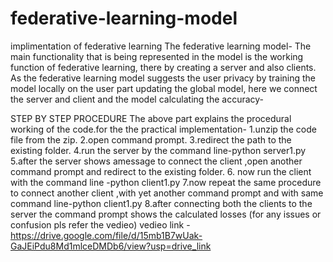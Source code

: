 # federative-learning-model
implimentation of federative learning
The federative learning model-
The main functionality that is being represented in the model is the working function of federative learning, there by creating a server and also clients.
As the federative learning model suggests the user privacy by training the model locally on the user part updating the global model, here we connect the server and client and the model calculating the accuracy-


STEP BY STEP PROCEDURE
The above part explains the procedural working of the code.for the the practical implementation-
1.unzip the code file from the zip.
2.open command prompt.
3.redirect the path to the existing folder.
4.run the server by the command line-python server1.py
5.after the server shows amessage to connect the client ,open another command prompt and redirect to the existing folder.
6. now run the client with the command line -python client1.py
7.now repeat the same procedure to connect another client ,with yet another command prompt and with same command line-python client1.py
8.after connecting both the clients to the server the command prompt shows the calculated losses
(for any issues or confusion pls refer the vedieo)
vedieo link -https://drive.google.com/file/d/15mb1B7wUak-GaJEiPdu8Md1mlceDMDb6/view?usp=drive_link
